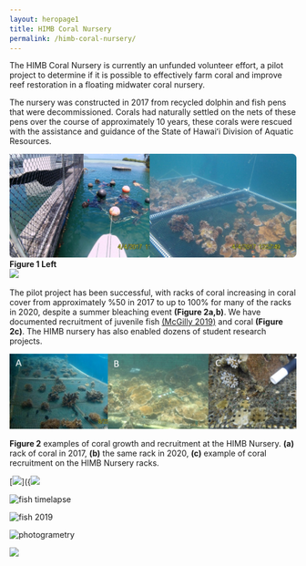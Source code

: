 ```yaml
---
layout: heropage1
title: HIMB Coral Nursery
permalink: /himb-coral-nursery/
---
```



The HIMB Coral Nursery is currently an unfunded volunteer effort, a pilot project to determine if it is possible to effectively farm coral and improve reef restoration in a floating midwater coral nursery.  

The nursery was constructed in 2017 from recycled dolphin and fish pens that were decommissioned. Corals had naturally settled on the nets of these pens over the course of approximately 10 years, these corals were rescued with the assistance and guidance of the State of Hawaiʻi Division of Aquatic Resources.  

![](/images/coral_collection.jpg)
**Figure 1 Left**  
[![]({/images/corals-on-nets.png})]({/images/Corals-on-pens.mp4} "Corals on pens")

The pilot project has been successful, with racks of coral increasing in coral cover from approximately %50 in 2017 to up to 100% for many of the racks in 2020, despite a summer bleaching event **(Figure 2a,b)**.  We have documented recruitment of juvenile fish [(McGilly 2019)]() and coral **(Figure 2c)**. The HIMB nursery has also enabled dozens of student research projects.

![](/images/coralfarm-Figure1.jpg)

**Figure 2** examples of coral growth and recruitment at the HIMB Nursery. **(a)** rack of coral in 2017, **(b)** the same rack in 2020, **(c)** example of coral recruitment on the HIMB Nursery racks.



[![]({/images/corals-on-nets.png})]({[![]({/images/corals-on-nets.png})](https://drive.google.com/file/d/1n07wfnlV_NnFq7pMIIxPB22njFgBqXTh/view?usp=sharing} "Corals on pens")


![fish timelapse](https://drive.google.com/file/d/1n07wfnlV_NnFq7pMIIxPB22njFgBqXTh/view?usp=sharing)

![fish 2019](https://drive.google.com/file/d/1p466y5BP1QqXIpByaWo7uE5Sp6pX72jc/view?usp=sharing)

![photogrametry](https://drive.google.com/file/d/17ZQvsa3LCimLNPMg86Aeriypr8W9Dswq/view?usp=sharing)



![](/images/coral-farm-panorama.png)
